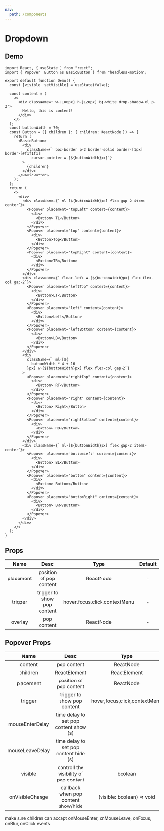 ```yaml
---
nav:
  path: /components
---
```


# Dropdown

## Demo

```tsx
import React, { useState } from "react";
import { Popover, Button as BasicButton } from "headless-motion";

export default function Demo() {
  const [visible, setVisible] = useState(false);

  const content = (
    <>
      <div className=" w-[100px] h-[120px] bg-white drop-shadow-xl p-2">
        Hello, this is content!
      </div>
    </>
  );
  const buttonWidth = 70;
  const Button = ({ children }: { children: ReactNode }) => {
    return (
      <BasicButton>
        <div
          className={` box-border p-2 border-solid border-[1px] border-[#f1f1f1] 
            cursor-pointer w-[${buttonWidth}px]`}
        >
          {children}
        </div>
      </BasicButton>
    );
  };
  return (
    <>
      <div>
        <div className={` ml-[${buttonWidth}px] flex gap-2 items-center`}>
          <Popover placement="topLeft" content={content}>
            <div>
              <Button> TL</Button>
            </div>
          </Popover>
          <Popover placement="top" content={content}>
            <div>
              <Button>Top</Button>
            </div>
          </Popover>
          <Popover placement="topRight" content={content}>
            <div>
              <Button>TR</Button>
            </div>
          </Popover>
        </div>
        <div className={` float-left w-[${buttonWidth}px] flex flex-col gap-2`}>
          <Popover placement="leftTop" content={content}>
            <div>
              <Button>LT</Button>
            </div>
          </Popover>
          <Popover placement="left" content={content}>
            <div>
              <Button>Left</Button>
            </div>
          </Popover>
          <Popover placement="leftBottom" content={content}>
            <div>
              <Button>LB</Button>
            </div>
          </Popover>
        </div>
        <div
          className={` ml-[${
            buttonWidth * 4 + 16
          }px] w-[${buttonWidth}px] flex flex-col gap-2`}
        >
          <Popover placement="rightTop" content={content}>
            <div>
              <Button> RT</Button>
            </div>
          </Popover>
          <Popover placement="right" content={content}>
            <div>
              <Button> Right</Button>
            </div>
          </Popover>
          <Popover placement="rightBottom" content={content}>
            <div>
              <Button> RB</Button>
            </div>
          </Popover>
        </div>
        <div className={` ml-[${buttonWidth}px] flex gap-2 items-center`}>
          <Popover placement="bottomLeft" content={content}>
            <div>
              <Button> BL</Button>
            </div>
          </Popover>
          <Popover placement="bottom" content={content}>
            <div>
              <Button> Bottom</Button>
            </div>
          </Popover>
          <Popover placement="bottomRight" content={content}>
            <div>
              <Button> BR</Button>
            </div>
          </Popover>
        </div>
      </div>
    </>
  );
}
```

## Props

|   Name    |            Desc             |             Type              | Default |
| :-------: | :-------------------------: | :---------------------------: | :-----: |
| placement |   position of pop content   |           ReactNode           |    -    |
|  trigger  | trigger to show pop content | hover,focus,click,contextMenu |    -    |
|  overlay  |         pop content         |           ReactNode           |    -    |

## Popover Props

|      Name       |                  Desc                  |             Type              | Default |
| :-------------: | :------------------------------------: | :---------------------------: | :-----: |
|     content     |              pop content               |           ReactNode           |    -    |
|    children     |              ReactElement              |         ReactElement          |
|    placement    |        position of pop content         |           ReactNode           |    -    |
|     trigger     |      trigger to show pop content       | hover,focus,click,contextMenu |    -    |
| mouseEnterDelay | time delay to set pop content show (s) |                               |    -    |
| mouseLeaveDelay | time delay to set pop content hide (s) |                               |   0.1   |
|     visible     | controll the visibility of pop content |            boolean            |  false  |
| onVisibleChange |  callback when pop content show/hide   |  (visible: boolean) => void   |  false  |

<Alert>
make sure children can accept onMouseEnter, onMouseLeave, onFocus, onBlur, onClick events
</Alert>
